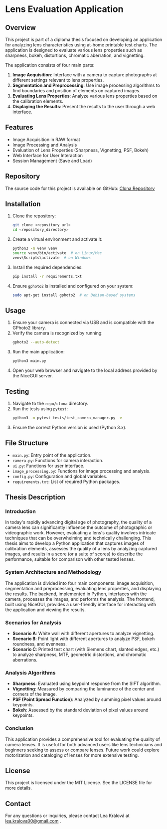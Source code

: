 # Lens Evaluation Application

## Overview

This project is part of a diploma thesis focused on developing an application for analyzing lens characteristics using at-home printable test charts. The application is designed to evaluate various lens properties such as sharpness, bokeh, distortions, chromatic aberration, and vignetting.

The application consists of four main parts:
1. **Image Acquisition**: Interface with a camera to capture photographs at different settings relevant to lens properties.
2. **Segmentation and Preprocessing**: Use image processing algorithms to find boundaries and position of elements on captured images.
3. **Evaluating Lens Properties**: Analyze various lens properties based on the calibration elements.
4. **Displaying the Results**: Present the results to the user through a web interface.

## Features

- Image Acquisition in RAW format
- Image Processing and Analysis
- Evaluation of Lens Properties (Sharpness, Vignetting, PSF, Bokeh)
- Web Interface for User Interaction
- Session Management (Save and Load)

## Repository

The source code for this project is available on GitHub: [Clona Repository](https://github.com/N4M3L355/clona)

## Installation

1. Clone the repository:
   ```bash
   git clone <repository_url>
   cd <repository_directory>
   ```

2. Create a virtual environment and activate it:
   ```bash
   python3 -m venv venv
   source venv/bin/activate  # on Linux/Mac
   venv\Scripts\activate  # on Windows
   ```

3. Install the required dependencies:
   ```bash
   pip install -r requirements.txt
   ```

4. Ensure `gphoto2` is installed and configured on your system:
   ```bash
   sudo apt-get install gphoto2  # on Debian-based systems
   ```

## Usage

1. Ensure your camera is connected via USB and is compatible with the GPhoto2 library.
2. Verify the camera is recognized by running:
   ```bash
   gphoto2 --auto-detect
   ```
3. Run the main application:
   ```bash
   python3 main.py
   ```
4. Open your web browser and navigate to the local address provided by the NiceGUI server.

## Testing

1. Navigate to the `repo/clona` directory.
2. Run the tests using `pytest`:
   ```bash
   python3 -m pytest tests/test_camera_manager.py -v
   ```
3. Ensure the correct Python version is used (Python 3.x).

## File Structure

- `main.py`: Entry point of the application.
- `camera.py`: Functions for camera interaction.
- `ui.py`: Functions for user interface.
- `image_processing.py`: Functions for image processing and analysis.
- `config.py`: Configuration and global variables.
- `requirements.txt`: List of required Python packages.

## Thesis Description

### Introduction
In today's rapidly advancing digital age of photography, the quality of a camera lens can significantly influence the outcome of photographic or videographic work. However, evaluating a lens's quality involves intricate techniques that can be overwhelming and technically challenging. This thesis aims to develop a Python application that captures images of calibration elements, assesses the quality of a lens by analyzing captured images, and results in a score (or a suite of scores) to describe the performance, suitable for comparison with other tested lenses.

### System Architecture and Methodology
The application is divided into four main components: image acquisition, segmentation and preprocessing, evaluating lens properties, and displaying the results. The backend, implemented in Python, interfaces with the camera, processes the images, and performs the analysis. The frontend, built using NiceGUI, provides a user-friendly interface for interacting with the application and viewing the results.

### Scenarios for Analysis
- **Scenario A**: White wall with different apertures to analyze vignetting.
- **Scenario B**: Point light with different apertures to analyze PSF, bokeh roundness, and evenness.
- **Scenario C**: Printed test chart (with Siemens chart, slanted edges, etc.) to analyze sharpness, MTF, geometric distortions, and chromatic aberrations.

### Analysis Algorithms
- **Sharpness**: Evaluated using keypoint response from the SIFT algorithm.
- **Vignetting**: Measured by comparing the luminance of the center and corners of the image.
- **PSF (Point Spread Function)**: Analyzed by summing pixel values around keypoints.
- **Bokeh**: Assessed by the standard deviation of pixel values around keypoints.

### Conclusion
This application provides a comprehensive tool for evaluating the quality of camera lenses. It is useful for both advanced users like lens technicians and beginners seeking to assess or compare lenses. Future work could explore motorization and cataloging of lenses for more extensive testing.

## License

This project is licensed under the MIT License. See the LICENSE file for more details.

## Contact

For any questions or inquiries, please contact Lea Králová at lea.kralova00@gmail.com .
